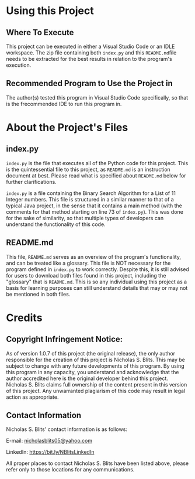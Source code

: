 # Using this Project

## Where To Execute
This project can be executed in either a Visual Studio Code or an IDLE workspace.
The zip file containing both `index.py` and this `README.md`file needs to be extracted for the best results in relation to the program's execution.

## Recommended Program to Use the Project in
The author(s) tested this program in Visual Studio Code specifically, so that is the frecommended IDE to run this program in.

# About the Project's Files

## index.py

`index.py` is the file that executes all of the Python code for this project. This is the quintessential file to this project, as `README.md` is an instruction document at best.
Please read what is specified about `README.md` below for further clarifications.

`index.py` is a file containing the Binary Search Algorithm for a List of 11 Integer numbers. 
This file is structured in a similar manner to that of a typical Java project, in the sense that it contains a main method (with the comments for that method starting on line 73 of `index.py`).
This was done for the sake of similarity, so that multiple types of developers can understand the functionality of this code.

## README.md

This file, `README.md` serves as an overview of the program's functionality, and can be treated like a glossary. 
This file is NOT necessary for the program defined in `index.py` to work correctly.
Despite this, it is still advised for users to download both files found in this project, including the "glossary" that is `README.md`.
This is so any individual using this project as a basis for learning purposes can still understand details that may or may not be mentioned in both files.

# Credits

## Copyright Infringement Notice:

As of version 1.0.7 of this project (the original release), the only author responsible for the creation of this project is Nicholas S. Blits.
This may be subject to change with any future developments of this program.
By using this program in any capacity, you understand and acknowledge that the author accredited here is the original developer behind this project. Nicholas S. Blits claims full ownership of the content present in this version of this project.
Any unwarranted plagiarism of this code may result in legal action as appropriate. 

## Contact Information

Nicholas S. Blits' contact information is as follows:

E-mail: nicholasblits05@yahoo.com

LinkedIn: https://bit.ly/NBlitsLinkedIn

All proper places to contact Nicholas S. Blits have been listed above, please refer only to those locations for any communications.
